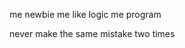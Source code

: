me newbie
me like logic
me program






























never make the same mistake two times